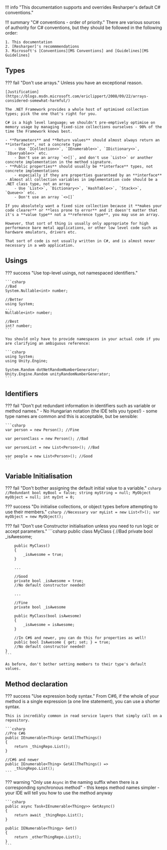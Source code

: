 !!! info "This documentation supports and overrides Resharper's default C# conventions."

!!! summary "C# conventions - order of priority."
    There are various sources of authority for C# conventions, but they should be followed in the following order:

    1. This documentation
    2. [Resharper]'s recommmendations
    3. Microsoft's [Conventions][MS Conventions] and [Guidelines][MS Guidelines]

## Types

??? fail "Don't use arrays."
    Unless you have an exceptional reason.

    [Justification](https://blogs.msdn.microsoft.com/ericlippert/2008/09/22/arrays-considered-somewhat-harmful/)

    The .NET Framework provides a whole host of optimised collection types; pick the one that's right for you.

    C# is a high level language; we shouldn't pre-emptively optimise on memory usage by managing fixed-size collections ourselves - 90% of the time the Framework knows best.

    - **Parameters** and **Return values** should almost always return an **interface**, not a concrete type
        - Use `ICollection<>`, `IEnumerable<>`, `IDictionary<>`, `IQueryable<>` etc.
        - Don't use an array `<>[]`, and don't use `List<>` or another concrete implementation in the method signature.
    - **Public properties** should usually be **interface** types, not concrete implementations
        - especially if they are properties guaranteed by an **interface**
    - Almost all collection variables in implementation code should be a .NET class type, not an array
        - Use `List<>`, `Dictionary<>`, `HashTable<>`, `Stack<>`, `Queue<>` etc.
        - Don't use an array `<>[]`

    If you absolutely want a fixed size collection because it **makes your code clearer** or **less prone to error** and it doesn't matter that it's a **value type** not a **reference type**, you may use an array.

    However, that sort of thing is usually only appropriate for high performance bare metal applications, or other low level code such as hardware emulators, drivers etc.

    That sort of code is not usually written in C#, and is almost never necessary in a web application.

## Usings

??? success "Use top-level usings, not namespaced identifiers."

    ```csharp
    //Bad
    System.Nullable<int> number;

    //Better
    using System;
    ...
    Nullable<int> number;

    //Best
    int? number;
    ```

    You should only have to provide namespaces in your actual code if you are clarifying an ambiguous reference:
        
    ```csharp
    using System;
    using Unity.Engine;

    System.Random dotNetRandomNumberGenerator;
    Unity.Engine.Random unityRandomNumberGenerator;
    ```

## Identifiers

??? fail "Don't put redundant information in identifiers such as variable or method names."
    - No Hungarian notation (the IDE tells you types!)
    - some type names are common and this is acceptable, but be sensible:

    ```csharp
    var person = new Person(); //Fine

    var personClass = new Person(); //Bad

    var personList = new List<Person>(); //Bad

    var people = new List<Person>(); //Good
    ```

## Variable Initialisation

??? fail "Don't bother assigning the default initial value to a variable."
    ```csharp
    //Redundant
    bool myBool = false;
    string myString = null;
    MyObject myObject = null;
    int myInt = 0;
    ```

??? success "Do initialise collections, or object types before attempting to use their members."
    ```csharp
    //Necessary
    var myList = new List<T>();
    var myObject = new MyObject();
    ```

??? fail "Don't use Constructor initialisation unless you need to run logic or accept parameters."
    ```csharp
    public class MyClass
    {
        //Bad
        private bool _isAwesome;

        public MyClass()
        {
            _isAwesome = true;
        }

        ...

        //Good
        private bool _isAwesome = true;
        //No default constructor needed!

        ...

        //Fine
        private bool _isAwesome

        public MyClass(bool isAwesome)
        {
            _isAwesome = isAwesome;
        }

        //In C#6 and newer, you can do this for properties as well!
        public bool IsAwesome { get; set; } = true;
        //No default constructor needed!
    }
    ```

    As before, don't bother setting members to their type's default values.

## Method declaration

??? success "Use expression body syntax."
    From C#6, if the whole of your method is a single expression (a one line statement), you can use a shorter syntax.

    This is incredibly common in read service layers that simply call on a repository.

    ```csharp
    //Pre C#6
    public IEnumerable<Thing> GetAllTheThings()
    {
        return _thingRepo.List();
    }

    //C#6 and newer
    public IEnumerable<Thing> GetAllTheThings() =>
        _thingRepo.List();
    ```
??? warning "Only use `Async` in the naming suffix when there is a corresponding synchronous method"
    - this keeps method names simpler
    - your IDE will tell you how to use the method anyway
    
    ```csharp
    public async Task<IEnumerable<Thingy>> GetAsync()
    {
        return await _thingRepo.List();
    }
    
    public IENumerable<Thingy> Get()
    {
        return _otherThingRepo.List();
    }
    ```

[Resharper]: https://www.jetbrains.com/resharper/
[MS Conventions]: https://docs.microsoft.com/en-us/dotnet/csharp/programming-guide/inside-a-program/coding-conventions
[MS Guidelines]: https://docs.microsoft.com/en-us/dotnet/standard/design-guidelines/
